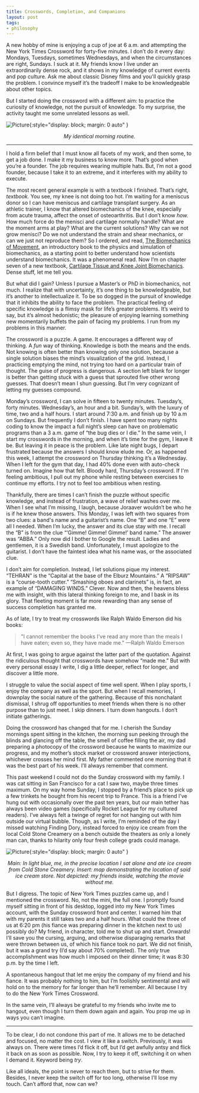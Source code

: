 ```yaml
---
title: Crosswords, Completion, and Companions
layout: post
tags:
- philosophy
---
```


A new hobby of mine is enjoying a cup of joe at 6 a.m. and attempting the New York Times Crossword for forty-five minutes. I don’t do it every day: Mondays, Tuesdays, sometimes Wednesdays, and when the circumstances are right, Sundays. I suck at it. My friends know I live under an extraordinarily dense rock, and it shows in my knowledge of current events and pop culture. Ask me about classic Disney films and you'll quickly grasp the problem. I convince myself it’s the tradeoff I make to be knowledgeable about other topics. 

But I started doing the crossword with a different aim: to practice the curiosity of knowledge, not the pursuit of knowledge. To my surprise, the activity taught me some unrelated lessons as well. 

![Picture](https://chr0nikler.github.io/assets/images/aki_morning.webp){:style="display: block; margin: 0 auto" }
<center>
	<em>My identical morning routine. </em>
</center>


---

I hold a firm belief that I must know all facets of my work, and then some, to get a job done. I make it my business to know more. That’s good when you’re a founder. The job requires wearing multiple hats. But, I’m not a good founder, because I take it to an extreme, and it interferes with my ability to execute. 

The most recent general example is with a textbook I finished. That’s right, *textbook.*  You see, my knee is not doing too hot. I’m waiting for a meniscus donor so I can have meniscus and cartilage transplant surgery. As an athletic trainer, I know that altered biomechanics of the knee, especially from acute trauma, affect the onset of osteoarthritis. But I don’t know *how.*  How much force do the menisci and cartilage normally handle? What are the moment arms at play? What are the current solutions? Why can we not grow menisci? Do we not understand the strain and shear mechanics, or can we just not reproduce them? So I ordered, and read, [The Biomechanics of Movement](https://biomech.stanford.edu/), an introductory book to the physics and simulation of biomechanics, as a starting point to better understand how scientists understand biomechanics. It was a phenomenal read. Now I’m on chapter seven of a new textbook, [Cartilage Tissue and Knee Joint Biomechanics](https://www.sciencedirect.com/book/9780323905978/cartilage-tissue-and-knee-joint-biomechanics#book-description). Dense stuff, let me tell you.

But what did I gain? Unless I pursue a Master’s or PhD in biomechanics, not much. I realize that with uncertainty, it’s one thing to be knowledgeable, but it’s another to intellectualize it. To be so dogged in the pursuit of knowledge that it inhibits the ability to face the problem. The practical feeling of specific knowledge is a flimsy mask for life’s greater problems. It’s weird to say, but it’s almost hedonistic; the pleasure of enjoying learning something new momentarily buffets the pain of facing my problems. I run from my problems in this manner. 

The crossword is a puzzle. A game. It encourages a different way of thinking. A *fun* way of thinking. Knowledge is both the means and the ends. Not knowing is often better than knowing only one solution, because a single solution biases the mind’s visualization of the grid. Instead, I practicing emptying the mind, not trying too hard on a particular train of thought. The guise of progress is dangerous. A section left blank for longer is better than getting stuck with a guess that sprouted five other wrong guesses. That doesn’t mean I shun guessing. But I’m very cognizant of letting my guesses compound.

Monday’s crossword, I can solve in fifteen to twenty minutes. Tuesday’s, forty minutes. Wednesday’s, an hour and a bit. Sunday’s, with the luxury of time, two and a half hours. I start around 7:30 a.m. and finish up by 10 a.m on Sundays. But frequently I don’t finish. I have spent too many nights coding to know the impact a full night’s sleep can have on problematic programs than a 3 a.m. game of “the bug dies or I die.” In the same vein, I start my crosswords in the morning, and when it’s time for the gym, I leave it be. But leaving it in peace is the problem. Like late night bugs, I depart frustrated because the answers I should know elude me. Or, as happened this week, I attempt the crossword on Thursday thinking it’s a Wednesday. When I left for the gym that day, I had 40% done even with auto-check turned on. Imagine how that felt. Bloody hard, Thursday’s crossword. If I'm feeling ambitious, I pull out my phone while resting between exercises to continue my efforts. I try not to feel too ambitious when resting.

Thankfully, there are times I can’t finish the puzzle without specific knowledge, and instead of frustration, a wave of relief washes over me. When I see what I’m missing, I laugh, because Joraaver wouldn’t be who he is if he knew those answers. This Monday, I was left with two squares from two clues: a band's name and a guitarist’s name. One “B” and one “E” were all I needed. When I’m lucky, the answer and its clue stay with me. I recall the “B” is from the clue “‘Gimme! Gimme! Gimme!’ band name.” The answer was “ABBA.” Only now did I bother to Google the result. Ladies and gentlemen, it is a Swedish band. Unfortunately, I must apologize to the guitarist. I don’t have the faintest idea what his name was, or the associated clue. 

I don’t aim for completion. Instead, I let solutions pique my interest. “TEHRAN” is the “Capital at the base of the Elburz Mountains.” A “RIPSAW” is a “course-tooth cutter.” “Smashing oboes and clarinets” is, in fact, an example of “DAMAGING WINDS.” Clever. Now and then, the heavens bless me with insight, with this lateral thinking foreign to me, and I bask in its glory. That fleeting moment is far more rewarding than any sense of success completion has granted me.

As of late, I try to treat my crosswords like Ralph Waldo Emerson did his books:

> "I cannot remember the books I've read any more than the meals I have eaten; even so, they have made me." —Ralph Waldo Emerson
>

At first, I was going to argue against the latter part of the quotation. Against the ridiculous thought that crosswords have somehow “made me.” But with every personal essay I write, I dig a little deeper, reflect for longer, and discover a little more.

I struggle to value the social aspect of time well spent. When I play sports, I enjoy the company as well as the sport. But when I recall memories, I downplay the social nature of the gathering. Because of this nonchalant dismissal, I shrug off opportunities to meet friends when there is no other purpose than to just meet. I skip dinners. I turn down hangouts. I don’t initiate gatherings. 

Doing the crossword has changed that for me. I cherish the Sunday mornings spent sitting in the kitchen, the morning sun peeking through the blinds and glancing off the table, the smell of coffee filling the air, my dad preparing a photocopy of the crossword because he wants to maximize our progress, and my mother’s stock market or crossword answer interjections, whichever crosses her mind first. My father commented one morning that it was the best part of his week. I’ll always remember that comment. 

This past weekend I could not do the Sunday crossword with my family. I was cat sitting in San Francisco for a cat I saw two, maybe three times maximum. On my way home Sunday, I stopped by a friend’s place to pick up a few trinkets he bought from his recent trip to France. This is a friend I’ve hung out with occasionally over the past ten years, but our main tether has always been video games (specifically Rocket League for my cultured readers). I’ve always felt a twinge of regret for not hanging out with him outside our virtual bubble. Though, as I write, I’m reminded of the day I missed watching Finding Dory, instead forced to enjoy ice cream from the local Cold Stone Creamery on a bench outside the theaters as only a lonely man can, thanks to hilarity only four fresh college grads could manage.

![Picture](https://chr0nikler.github.io/assets/images/cinemark.png){:style="display: block; margin: 0 auto" }
<center>
	<em> Main: In light blue, me, in the precise location I sat alone and ate ice cream from Cold Stone Creamery. Insert: map demonstrating the location of said ice cream store. Not depicted: my friends inside, watching the movie without me.</em>
</center>

But I digress. The topic of New York Times puzzles came up, and I mentioned the crossword. No, not the mini, the full one. I promptly found myself sitting in front of his desktop, logged into my New York Times account, with the Sunday crossword front and center. I warned him that with my parents it still takes two and a half hours. What could the three of us at 6:20 pm (his fiance was preparing dinner in the kitchen next to us) possibly do? My friend, in character, told me to shut up and start. Onwards! I’ll save you the cursing, arguing, and otherwise disparaging remarks that were thrown between us, of which his fiance took no part. We did not finish, but it was a grand try (I’d say about 70% completed). The only true accomplishment was how much I imposed on their dinner time; it was 8:30 p.m. by the time I left. 

A spontaneous hangout that let me enjoy the company of my friend and his fiance. It was probably nothing to him, but I’m foolishly sentimental and will hold on to the memory for far longer than he’ll remember. All because I try to do the New York Times Crossword.

In the same vein, I’ll always be grateful to my friends who invite me to hangout, even though I turn them down again and again. You prop me up in ways you can’t imagine.

---

To be clear, I do not condone this part of me. It allows me to be detached and focused, no matter the cost. I view it like a switch. Previously, it was always on. There were times I’d flick it off, but I’d get awfully antsy and flick it back on as soon as possible. Now, I try to keep it off, switching it on when I demand it.  Keyword being *try*.

Like all ideals, the point is never to reach them, but to strive for them. Besides, I never keep the switch off for too long, otherwise I’ll lose my touch. Can’t afford that, now can we?

